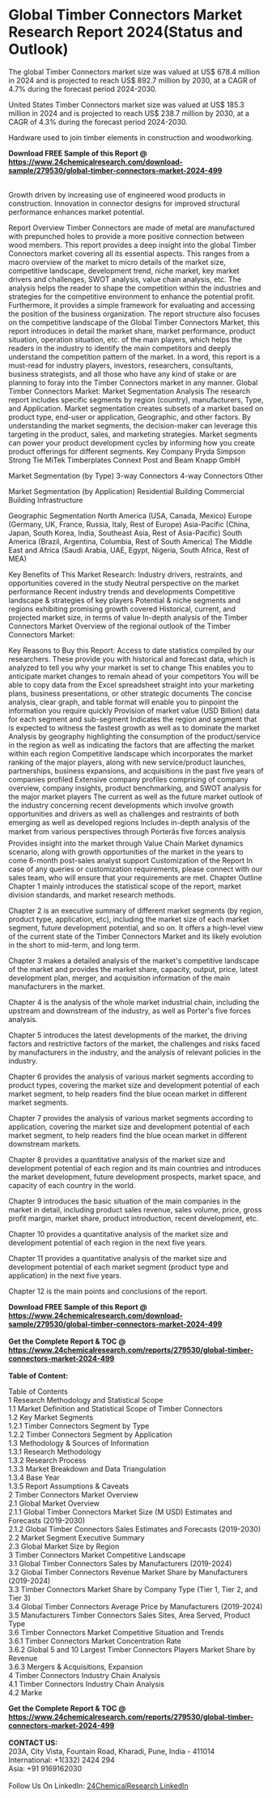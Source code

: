 <h1>Global Timber Connectors Market Research Report 2024(Status and Outlook)</h1><p>The global Timber Connectors market size was valued at US$ 678.4 million in 2024 and is projected to reach US$ 892.7 million by 2030, at a CAGR of 4.7% during the forecast period 2024-2030.</p><p>
United States Timber Connectors market size was valued at US$ 185.3 million in 2024 and is projected to reach US$ 238.7 million by 2030, at a CAGR of 4.3% during the forecast period 2024-2030.</p><p>
Hardware used to join timber elements in construction and woodworking.</p><div><b>Download FREE Sample of this Report @ 
            <a href="https://www.24chemicalresearch.com/download-sample/279530/global-timber-connectors-market-2024-499">
            https://www.24chemicalresearch.com/download-sample/279530/global-timber-connectors-market-2024-499</a></b></div><br><p>
Growth driven by increasing use of engineered wood products in construction. Innovation in connector designs for improved structural performance enhances market potential.</p><p>
Report Overview
 Timber Connectors are made of metal are manufactured with prepunched holes to provide a more positive connection between wood members.
 This report provides a deep insight into the global Timber Connectors market covering all its essential aspects. This ranges from a macro overview of the market to micro details of the market size, competitive landscape, development trend, niche market, key market drivers and challenges, SWOT analysis, value chain analysis, etc.
 The analysis helps the reader to shape the competition within the industries and strategies for the competitive environment to enhance the potential profit. Furthermore, it provides a simple framework for evaluating and accessing the position of the business organization. The report structure also focuses on the competitive landscape of the Global Timber Connectors Market, this report introduces in detail the market share, market performance, product situation, operation situation, etc. of the main players, which helps the readers in the industry to identify the main competitors and deeply understand the competition pattern of the market.
 In a word, this report is a must-read for industry players, investors, researchers, consultants, business strategists, and all those who have any kind of stake or are planning to foray into the Timber Connectors market in any manner.
 Global Timber Connectors Market: Market Segmentation Analysis
 The research report includes specific segments by region (country), manufacturers, Type, and Application. Market segmentation creates subsets of a market based on product type, end-user or application, Geographic, and other factors. By understanding the market segments, the decision-maker can leverage this targeting in the product, sales, and marketing strategies. Market segments can power your product development cycles by informing how you create product offerings for different segments.
 Key Company
 Pryda
 Simpson Strong Tie
 MiTek
 Timberplates
 Connext Post and Beam
 Knapp GmbH</p><p>
 Market Segmentation (by Type)
 3-way Connectors
 4-way Connectors
 Other</p><p>
 Market Segmentation (by Application)
 Residential Building
 Commercial Building
 Infrastructure</p><p>
 Geographic Segmentation
North America (USA, Canada, Mexico)
Europe (Germany, UK, France, Russia, Italy, Rest of Europe)
Asia-Pacific (China, Japan, South Korea, India, Southeast Asia, Rest of Asia-Pacific)
South America (Brazil, Argentina, Columbia, Rest of South America)
The Middle East and Africa (Saudi Arabia, UAE, Egypt, Nigeria, South Africa, Rest of MEA)</p><p>
 Key Benefits of This Market Research:
Industry drivers, restraints, and opportunities covered in the study
Neutral perspective on the market performance
Recent industry trends and developments
Competitive landscape &amp; strategies of key players
Potential &amp; niche segments and regions exhibiting promising growth covered
Historical, current, and projected market size, in terms of value
In-depth analysis of the Timber Connectors Market
Overview of the regional outlook of the Timber Connectors Market:</p><p>
 Key Reasons to Buy this Report:
Access to date statistics compiled by our researchers. These provide you with historical and forecast data, which is analyzed to tell you why your market is set to change
This enables you to anticipate market changes to remain ahead of your competitors
You will be able to copy data from the Excel spreadsheet straight into your marketing plans, business presentations, or other strategic documents
The concise analysis, clear graph, and table format will enable you to pinpoint the information you require quickly
Provision of market value (USD Billion) data for each segment and sub-segment
Indicates the region and segment that is expected to witness the fastest growth as well as to dominate the market
Analysis by geography highlighting the consumption of the product/service in the region as well as indicating the factors that are affecting the market within each region
Competitive landscape which incorporates the market ranking of the major players, along with new service/product launches, partnerships, business expansions, and acquisitions in the past five years of companies profiled
Extensive company profiles comprising of company overview, company insights, product benchmarking, and SWOT analysis for the major market players
The current as well as the future market outlook of the industry concerning recent developments which involve growth opportunities and drivers as well as challenges and restraints of both emerging as well as developed regions
Includes in-depth analysis of the market from various perspectives through Porterâs five forces analysis
Provides insight into the market through Value Chain
Market dynamics scenario, along with growth opportunities of the market in the years to come
6-month post-sales analyst support
 Customization of the Report
 In case of any queries or customization requirements, please connect with our sales team, who will ensure that your requirements are met.
 Chapter Outline
 Chapter 1 mainly introduces the statistical scope of the report, market division standards, and market research methods.</p><p>
 Chapter 2 is an executive summary of different market segments (by region, product type, application, etc), including the market size of each market segment, future development potential, and so on. It offers a high-level view of the current state of the Timber Connectors Market and its likely evolution in the short to mid-term, and long term.</p><p>
 Chapter 3 makes a detailed analysis of the market's competitive landscape of the market and provides the market share, capacity, output, price, latest development plan, merger, and acquisition information of the main manufacturers in the market.</p><p>
 Chapter 4 is the analysis of the whole market industrial chain, including the upstream and downstream of the industry, as well as Porter's five forces analysis.</p><p>
 Chapter 5 introduces the latest developments of the market, the driving factors and restrictive factors of the market, the challenges and risks faced by manufacturers in the industry, and the analysis of relevant policies in the industry.</p><p>
 Chapter 6 provides the analysis of various market segments according to product types, covering the market size and development potential of each market segment, to help readers find the blue ocean market in different market segments.</p><p>
 Chapter 7 provides the analysis of various market segments according to application, covering the market size and development potential of each market segment, to help readers find the blue ocean market in different downstream markets.</p><p>
 Chapter 8 provides a quantitative analysis of the market size and development potential of each region and its main countries and introduces the market development, future development prospects, market space, and capacity of each country in the world.</p><p>
 Chapter 9 introduces the basic situation of the main companies in the market in detail, including product sales revenue, sales volume, price, gross profit margin, market share, product introduction, recent development, etc.</p><p>
 Chapter 10 provides a quantitative analysis of the market size and development potential of each region in the next five years.</p><p>
 Chapter 11 provides a quantitative analysis of the market size and development potential of each market segment (product type and application) in the next five years.</p><p>
 Chapter 12 is the main points and conclusions of the report.</p><div><b>Download FREE Sample of this Report @ 
            <a href="https://www.24chemicalresearch.com/download-sample/279530/global-timber-connectors-market-2024-499">
            https://www.24chemicalresearch.com/download-sample/279530/global-timber-connectors-market-2024-499</a></b></div><br><div><b>Get the Complete Report & TOC @ 
            <a href="https://www.24chemicalresearch.com/reports/279530/global-timber-connectors-market-2024-499">
            https://www.24chemicalresearch.com/reports/279530/global-timber-connectors-market-2024-499</a></b></div><br>
            <b>Table of Content:</b><p>Table of Contents<br />
 1 Research Methodology and Statistical Scope<br />
 1.1 Market Definition and Statistical Scope of Timber Connectors<br />
 1.2 Key Market Segments<br />
 1.2.1 Timber Connectors Segment by Type<br />
 1.2.2 Timber Connectors Segment by Application<br />
 1.3 Methodology & Sources of Information<br />
 1.3.1 Research Methodology<br />
 1.3.2 Research Process<br />
 1.3.3 Market Breakdown and Data Triangulation<br />
 1.3.4 Base Year<br />
 1.3.5 Report Assumptions & Caveats<br />
 2 Timber Connectors Market Overview<br />
 2.1 Global Market Overview<br />
 2.1.1 Global Timber Connectors Market Size (M USD) Estimates and Forecasts (2019-2030)<br />
 2.1.2 Global Timber Connectors Sales Estimates and Forecasts (2019-2030)<br />
 2.2 Market Segment Executive Summary<br />
 2.3 Global Market Size by Region<br />
 3 Timber Connectors Market Competitive Landscape<br />
 3.1 Global Timber Connectors Sales by Manufacturers (2019-2024)<br />
 3.2 Global Timber Connectors Revenue Market Share by Manufacturers (2019-2024)<br />
 3.3 Timber Connectors Market Share by Company Type (Tier 1, Tier 2, and Tier 3)<br />
 3.4 Global Timber Connectors Average Price by Manufacturers (2019-2024)<br />
 3.5 Manufacturers Timber Connectors Sales Sites, Area Served, Product Type<br />
 3.6 Timber Connectors Market Competitive Situation and Trends<br />
 3.6.1 Timber Connectors Market Concentration Rate<br />
 3.6.2 Global 5 and 10 Largest Timber Connectors Players Market Share by Revenue<br />
 3.6.3 Mergers & Acquisitions, Expansion<br />
 4 Timber Connectors Industry Chain Analysis<br />
 4.1 Timber Connectors Industry Chain Analysis<br />
 4.2 Marke</p><div><b>Get the Complete Report & TOC @ 
            <a href="https://www.24chemicalresearch.com/reports/279530/global-timber-connectors-market-2024-499">
            https://www.24chemicalresearch.com/reports/279530/global-timber-connectors-market-2024-499</a></b></div><br><b>CONTACT US:</b><br>
            203A, City Vista, Fountain Road, Kharadi, Pune, India - 411014<br>
            International: +1(332) 2424 294<br>
            Asia: +91 9169162030 <br><br>
            Follow Us On LinkedIn: <a href="https://www.linkedin.com/company/24chemicalresearch/">24ChemicalResearch LinkedIn</a>